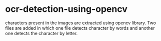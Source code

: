 # ocr-detection-using-opencv
characters present in the images are extracted using opencv library.
Two files are added in which one file detects character by words and another one detects the character by letter.
